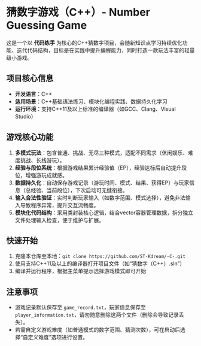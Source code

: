 # 猜数字游戏（C++）- Number Guessing Game
这是一个以 **代码练手** 为核心的C++猜数字项目，会随新知识点学习持续优化功能、迭代代码结构，目标是在实践中提升编程能力，同时打造一款玩法丰富的轻量级小游戏。


## 项目核心信息
- **开发语言**：C++
- **适用场景**：C++基础语法练习、模块化编程实践、数据持久化学习
- **运行环境**：支持C++11及以上标准的编译器（如GCC、Clang、Visual Studio）


## 游戏核心功能
1. **多模式玩法**：包含普通、挑战、无尽三种模式，适配不同需求（休闲娱乐、难度挑战、长线游玩）。
2. **经验与段位系统**：根据游戏结果累计经验值（EP），经验达标后自动提升段位，增强游玩成就感。
3. **数据持久化**：自动保存游戏记录（游玩时间、模式、结果、获得EP）与玩家信息（总经验、当前段位），下次启动可无缝衔接。
4. **输入合法性验证**：实时判断玩家输入（如数字范围、模式选择），避免非法输入导致程序异常，提升交互流畅度。
5. **模块化代码结构**：采用类封装核心逻辑，结合vector容器管理数据，拆分独立文件处理输入检查，便于维护与扩展。


## 快速开始
1. 克隆本仓库至本地：`git clone https://github.com/ST-Kdream/-C-.git`
2. 使用支持C++11及以上的编译器打开项目文件（如“猜数字（C++）.sln”）
3. 编译并运行程序，根据主菜单提示选择游戏模式即可开始


## 注意事项
- 游戏记录默认保存至 `game_record.txt`，玩家信息保存至 `player_information.txt`，请勿随意删除这两个文件（删除会导致记录丢失）。
- 若需自定义游戏难度（如普通模式的数字范围、猜测次数），可在启动后选择“自定义难度”选项进行设置。